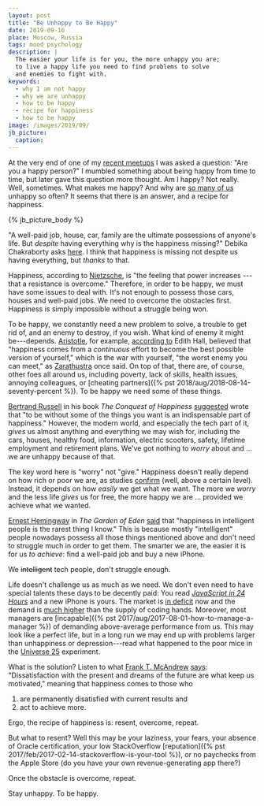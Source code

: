 ```yaml
---
layout: post
title: "Be Unhappy to Be Happy"
date: 2019-09-16
place: Moscow, Russia
tags: mood psychology
description: |
  The easier your life is for you, the more unhappy you are;
  to live a happy life you need to find problems to solve
  and enemies to fight with.
keywords:
  - why I am not happy
  - why we are unhappy
  - how to be happy
  - recipe for happiness
  - how to be happy
image: /images/2019/09/
jb_picture:
  caption:
---
```


At the very end of one of my [recent meetups](https://www.youtube.com/watch?v=m5mPtC7LYiY) I was asked a question:
"Are you a happy person?" I mumbled something about being happy from time to time,
but later gave this question more thought. Am I happy? Not really. Well,
sometimes. What makes me happy? And why are [so many of us](https://www.livescience.com/61525-why-are-people-unhappy.html)
unhappy so often?
It seems that there is an answer, and a recipe for happiness.

<!--more-->

{% jb_picture_body %}

"A well-paid job, house, car, family are the ultimate possessions
of anyone's life. But _despite_ having everything why is the happiness missing?"
Debika Chakraborty asks [here](https://www.lifealth.com/mind-body-and-soul/happiness/why-despite-having-everything-we-are-not-happy-dc/27095/).
I think that happiness is missing not despite us having everything, but _thanks_ to that.

Happiness, according to [Nietzsche](https://en.wikiquote.org/wiki/The_Antichrist),
is "the feeling that power increases --- that a resistance is overcome."
Therefore, in order to be happy, we must have some issues to deal with. It's not enough to possess those
cars, houses and well-paid jobs. We need to overcome the obstacles first.
Happiness is simply impossible without a struggle being won.

To be happy, we constantly need a new problem to solve, a trouble to get rid of, and an enemy
to destroy, if you wish. What kind of enemy it might be---depends.
[Aristotle](https://en.wikipedia.org/wiki/Aristotle),
for example, [according to](https://www.wsj.com/articles/aristotles-pursuit-of-happiness-11548950094)
Edith Hall, believed that "happiness comes from a _continuous_ effort
to become the best possible version of yourself," which is
the war with yourself, "the worst enemy you can meet," as
[Zarathustra](https://www.goodreads.com/quotes/331586-but-the-worst-enemy-you-can-meet-will-always-be) once said.
On top of that, there are, of course, other foes all around us, including poverty, lack of skills,
health issues, annoying colleagues, or
[cheating partners]({% pst 2018/aug/2018-08-14-seventy-percent %}).
To be happy we need some of these things.

[Bertrand Russell](https://en.wikipedia.org/wiki/Bertrand_Russell) in his book
_The Conquest of Happiness_ [suggested](https://en.wikiquote.org/wiki/The_Conquest_of_Happiness)
wrote that "to be without some of the things you want is an indispensable part of happiness."
However, the modern world, and especially the tech part of it, _gives_ us almost
anything and everything we may wish for, including the cars, houses, healthy
food, information, electric scooters, safety, lifetime employment and retirement plans.
We've got nothing to _worry_ about and ... we are unhappy because of that.

The key word here is "worry" not "give." Happiness doesn't really depend on
how rich or poor we are, as studies [confirm](http://content.time.com/time/magazine/article/0,9171,2019628,00.html)
(well, above a certain level). Instead, it depends on how _easily_ we get what we want.
The more we _worry_ and the less life _gives_ us for free, the more happy we are ...
provided we achieve what we wanted.

[Ernest Hemingway](https://en.wikipedia.org/wiki/Ernest_Hemingway) in
_The Garden of Eden_
[said](https://www.goodreads.com/quotes/2981-happiness-in-intelligent-people-is-the-rarest-thing-i-know)
that "happiness in intelligent people is the rarest thing I know."
This is because mostly "intelligent" people nowadays possess all those things
mentioned above and don't need to struggle much in order to get them.
The smarter we are, the easier it is for us _to achieve_: find a well-paid job
and buy a new iPhone.

We <del>intelligent</del> tech people, don't struggle enough.

Life doesn't challenge us as much as we need. We don't even need to have special talents
these days to be decently paid: You read [_JavaScript in 24 Hours_](https://amzn.to/2O1MBIg) and a new iPhone
is yours. The market is [in deficit](https://fullscale.io/the-talent-shortage-of-software-developers-in-2019/)
now and the demand is [much higher](https://www.techrepublic.com/article/cio-jury-83-of-cios-struggle-to-find-tech-talent/)
than the supply of coding hands. Moreover, most managers are
[incapable]({% pst 2017/aug/2017-08-01-how-to-manage-a-manager %}) of
demanding above-average performance from us. This may look like a perfect life,
but in a long run we may end up with problems
larger than unhappiness or depression---read what happened to the poor mice in the
[Universe 25](https://curiosity.com/topics/universe-25-began-as-a-mice-paradise-but-ended-as-a-nightmare-curiosity/)
experiment.

What is the solution?
Listen to what [Frank T. McAndrew](https://en.wikipedia.org/wiki/Francis_T._McAndrew)
[says](https://www.theguardian.com/commentisfree/2016/aug/17/psychology-happiness-contentment-humans-aspire-goals-accomplish-evolution):
"Dissatisfaction with the present and dreams of the future are what keep us motivated,"
meaning that happiness comes to those who
1) are permanently disatisfied with current results and
2) act to achieve more.

Ergo, the recipe of happiness is: resent, overcome, repeat.

But what to resent? Well this may be
your laziness, your fears, your absence of Oracle certification, your
low StackOverflow [reputation]({% pst 2017/feb/2017-02-14-stackoverflow-is-your-tool %}),
or no paychecks from the Apple Store (do you have
your own revenue-generating app there?)

Once the obstacle is overcome, repeat.

Stay unhappy. To be happy.



